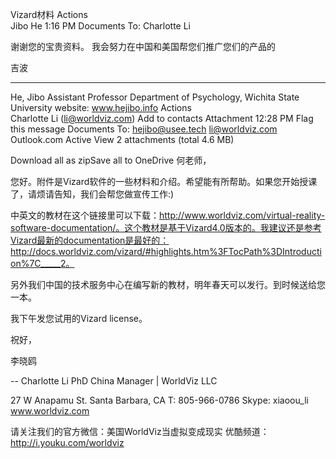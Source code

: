 

Vizard材料
Actions  
Jibo He   1:16 PM  Documents
To: Charlotte Li

谢谢您的宝贵资料。 我会努力在中国和美国帮您们推广您们的产品的

吉波
 
---------------------------
He, Jibo
Assistant Professor
Department of Psychology,
Wichita State University
website: www.hejibo.info
Actions  
Charlotte Li (li@worldviz.com)  Add to contacts   Attachment  12:28 PM   Flag this message  Documents
To: hejibo@usee.tech
li@worldviz.com
Outlook.com Active View
2 attachments (total 4.6 MB)
 
Download all as zipSave all to OneDrive
何老师，

您好。附件是Vizard软件的一些材料和介绍。希望能有所帮助。如果您开始授课了，请烦请告知，我们会帮您做宣传工作:)

中英文的教材在这个链接里可以下载：http://www.worldviz.com/virtual-reality-software-documentation/。这个教材是基于Vizard4.0版本的。我建议还是参考Vizard最新的documentation是最好的：http://docs.worldviz.com/vizard/#highlights.htm%3FTocPath%3DIntroduction%7C_____2。

另外我们中国的技术服务中心在编写新的教材，明年春天可以发行。到时候送给您一本。

我下午发您试用的Vizard license。

祝好，

李晓鸥

-- 
Charlotte Li PhD
China Manager | WorldViz LLC

27 W Anapamu St. Santa Barbara, CA
T: 805-966-0786
Skype: xiaoou_li
www.worldviz.com





请关注我们的官方微信：美国WorldViz当虚拟变成现实
优酷频道：http://i.youku.com/worldviz
